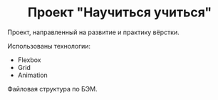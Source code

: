<h1 color="green" align="center">Проект "Научиться учиться"</h1>


Проект, направленный на развитие и практику вёрстки.


Использованы технологии:
* Flexbox
* Grid
* Animation

Файловая структура по БЭМ.
